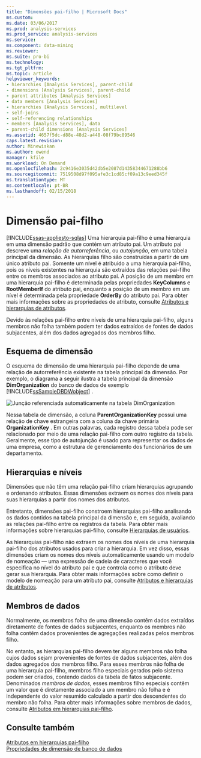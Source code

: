 ```yaml
---
title: "Dimensões pai-filho | Microsoft Docs"
ms.custom: 
ms.date: 03/06/2017
ms.prod: analysis-services
ms.prod_service: analysis-services
ms.service: 
ms.component: data-mining
ms.reviewer: 
ms.suite: pro-bi
ms.technology: 
ms.tgt_pltfrm: 
ms.topic: article
helpviewer_keywords:
- hierarchies [Analysis Services], parent-child
- dimensions [Analysis Services], parent-child
- parent attributes [Analysis Services]
- data members [Analysis Services]
- hierarchies [Analysis Services], multilevel
- self-joins
- self-referencing relationships
- members [Analysis Services], data
- parent-child dimensions [Analysis Services]
ms.assetid: 4657f5dc-d88e-48d2-a448-08f79bc89546
caps.latest.revision: 
author: Minewiskan
ms.author: owend
manager: kfile
ms.workload: On Demand
ms.openlocfilehash: 2c9416e3035d42db5e2087d14358344671288bb6
ms.sourcegitcommit: 7519508d97f095afe3c1cd85cf09a13c9eed345f
ms.translationtype: MT
ms.contentlocale: pt-BR
ms.lasthandoff: 02/15/2018
---
```

# <a name="parent-child-dimension"></a>Dimensão pai-filho
[!INCLUDE[ssas-appliesto-sqlas](../../includes/ssas-appliesto-sqlas.md)]
Uma hierarquia pai-filho é uma hierarquia em uma dimensão padrão que contém um atributo pai. Um atributo pai descreve uma *relação de autorreferência*, ou *autojunção*, em uma tabela principal da dimensão. As hierarquias filho são construídas a partir de um único atributo pai. Somente um nível é atribuído a uma hierarquia pai-filho, pois os níveis existentes na hierarquia são extraídos das relações pai-filho entre os membros associados ao atributo pai. A posição de um membro em uma hierarquia pai-filho é determinada pelas propriedades **KeyColumns** e **RootMemberIf** do atributo pai, enquanto a posição de um membro em um nível é determinada pela propriedade **OrderBy** do atributo pai. Para obter mais informações sobre as propriedades de atributo, consulte [Atributos e hierarquias de atributos](../../analysis-services/multidimensional-models-olap-logical-dimension-objects/attributes-and-attribute-hierarchies.md).  
  
 Devido às relações pai-filho entre níveis de uma hierarquia pai-filho, alguns membros não folha também podem ter dados extraídos de fontes de dados subjacentes, além dos dados agregados dos membros filho.  
  
## <a name="dimension-schema"></a>Esquema de dimensão  
 O esquema de dimensão de uma hierarquia pai-filho depende de uma relação de autorreferência existente na tabela principal da dimensão. Por exemplo, o diagrama a seguir ilustra a tabela principal da dimensão **DimOrganization** do banco de dados de exemplo [!INCLUDE[ssSampleDBDWobject](../../includes/sssampledbdwobject-md.md)] .  
  
 ![Junção referenciada automaticamente na tabela DimOrganization](../../analysis-services/multidimensional-models/media/dimorganization.gif "autorreferenciada junção na tabela DimOrganization")  
  
 Nessa tabela de dimensão, a coluna **ParentOrganizationKey** possui uma relação de chave estrangeira com a coluna da chave primária **OrganizationKey** . Em outras palavras, cada registro dessa tabela pode ser relacionado por meio de uma relação pai-filho com outro registro da tabela. Geralmente, esse tipo de autojunção é usado para representar os dados de uma empresa, como a estrutura de gerenciamento dos funcionários de um departamento.  
  
## <a name="hierarchies-and-levels"></a>Hierarquias e níveis  
 Dimensões que não têm uma relação pai-filho criam hierarquias agrupando e ordenando atributos. Essas dimensões extraem os nomes dos níveis para suas hierarquias a partir dos nomes dos atributos.  
  
 Entretanto, dimensões pai-filho constroem hierarquias pai-filho analisando os dados contidos na tabela principal da dimensão e, em seguida, avaliando as relações pai-filho entre os registros da tabela. Para obter mais informações sobre hierarquias pai-filho, consulte [Hierarquias de usuários](../../analysis-services/multidimensional-models-olap-logical-dimension-objects/user-hierarchies.md).  
  
 As hierarquias pai-filho não extraem os nomes dos níveis de uma hierarquia pai-filho dos atributos usados para criar a hierarquia. Em vez disso, essas dimensões criam os nomes dos níveis automaticamente usando um modelo de nomeação — uma expressão de cadeia de caracteres que você especifica no nível do atributo pai e que controla como o atributo deve gerar sua hierarquia. Para obter mais informações sobre como definir o modelo de nomeação para um atributo pai, consulte [Atributos e hierarquias de atributos](../../analysis-services/multidimensional-models-olap-logical-dimension-objects/attributes-and-attribute-hierarchies.md).  
  
## <a name="data-members"></a>Membros de dados  
 Normalmente, os membros folha de uma dimensão contêm dados extraídos diretamente de fontes de dados subjacentes, enquanto os membros não folha contêm dados provenientes de agregações realizadas pelos membros filho.  
  
 No entanto, as hierarquias pai-filho devem ter alguns membros não folha cujos dados sejam provenientes de fontes de dados subjacentes, além dos dados agregados dos membros filho. Para esses membros não folha de uma hierarquia pai-filho, membros filho especiais gerados pelo sistema podem ser criados, contendo dados da tabela de fatos subjacente. Denominados *membros de dados*, esses membros filho especiais contêm um valor que é diretamente associado a um membro não folha e é independente do valor resumido calculado a partir dos descendentes do membro não folha. Para obter mais informações sobre membros de dados, consulte [Atributos em hierarquias pai-filho](../../analysis-services/multidimensional-models/parent-child-dimension-attributes.md).  
  
## <a name="see-also"></a>Consulte também  
 [Atributos em hierarquias pai-filho](../../analysis-services/multidimensional-models/parent-child-dimension-attributes.md)   
 [Propriedades de dimensão de banco de dados](../../analysis-services/multidimensional-models-olap-logical-dimension-objects/database-dimension-properties.md)  
  
  
